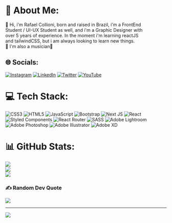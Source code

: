 # 💫 About Me:
👋 Hi, i'm Rafael Collioni, born and raised in Brazil, i'm a FrontEnd<br>Student /  UI-UX Student as well, and i'm a Graphic Designer with<br>over 5 years of experience. In the moment i'm learning reactJS<br>and tailwindCSS, but i am always looking to learn new things.<br>🎤 I'm also a musician🎤


## 🌐 Socials:
[![Instagram](https://img.shields.io/badge/Instagram-%23E4405F.svg?logo=Instagram&logoColor=white)](https://instagram.com/rafacollioni) [![LinkedIn](https://img.shields.io/badge/LinkedIn-%230077B5.svg?logo=linkedin&logoColor=white)](https://linkedin.com/in/rafael-collioni-460967191/) [![Twitter](https://img.shields.io/badge/Twitter-%231DA1F2.svg?logo=Twitter&logoColor=white)](https://twitter.com/rafacollioni) [![YouTube](https://img.shields.io/badge/YouTube-%23FF0000.svg?logo=YouTube&logoColor=white)](https://youtube.com/channel/UC50Ktd21bPaUJypEXisO-Qw) 

# 💻 Tech Stack:
![CSS3](https://img.shields.io/badge/css3-%231572B6.svg?style=for-the-badge&logo=css3&logoColor=white) ![HTML5](https://img.shields.io/badge/html5-%23E34F26.svg?style=for-the-badge&logo=html5&logoColor=white) ![JavaScript](https://img.shields.io/badge/javascript-%23323330.svg?style=for-the-badge&logo=javascript&logoColor=%23F7DF1E) ![Bootstrap](https://img.shields.io/badge/bootstrap-%23563D7C.svg?style=for-the-badge&logo=bootstrap&logoColor=white) ![Next JS](https://img.shields.io/badge/Next-black?style=for-the-badge&logo=next.js&logoColor=white) ![React](https://img.shields.io/badge/react-%2320232a.svg?style=for-the-badge&logo=react&logoColor=%2361DAFB) ![Styled Components](https://img.shields.io/badge/styled--components-DB7093?style=for-the-badge&logo=styled-components&logoColor=white) ![React Router](https://img.shields.io/badge/React_Router-CA4245?style=for-the-badge&logo=react-router&logoColor=white) ![SASS](https://img.shields.io/badge/SASS-hotpink.svg?style=for-the-badge&logo=SASS&logoColor=white) ![Adobe Lightroom](https://img.shields.io/badge/Adobe%20Lightroom-31A8FF.svg?style=for-the-badge&logo=Adobe%20Lightroom&logoColor=white) ![Adobe Photoshop](https://img.shields.io/badge/adobephotoshop-%2331A8FF.svg?style=for-the-badge&logo=adobephotoshop&logoColor=white) ![Adobe Illustrator](https://img.shields.io/badge/adobeillustrator-%23FF9A00.svg?style=for-the-badge&logo=adobeillustrator&logoColor=white) ![Adobe XD](https://img.shields.io/badge/Adobe%20XD-figma-%23F24E1E.svg?style=for-the-badge&logo=figma&logoColor=white)
# 📊 GitHub Stats:
![](https://github-readme-stats.vercel.app/api?username=rafacollioni&theme=tokyonight&hide_border=false&include_all_commits=true&count_private=false)<br/>
![](https://github-readme-streak-stats.herokuapp.com/?user=rafacollioni&theme=tokyonight&hide_border=false)<br/>
![](https://github-readme-stats.vercel.app/api/top-langs/?username=rafacollioni&theme=tokyonight&hide_border=false&include_all_commits=true&count_private=false&layout=compact)

### ✍️ Random Dev Quote
![](https://quotes-github-readme.vercel.app/api?type=horizontal&theme=radical)

---
[![](https://visitcount.itsvg.in/api?id=rafacollioni&icon=2&color=1)](https://visitcount.itsvg.in)

<!-- Proudly created with GPRM ( https://gprm.itsvg.in ) -->
